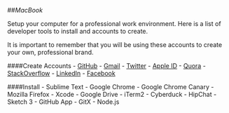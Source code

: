##_MacBook_

Setup your computer for a professional work environment. Here is a list of
 developer tools to install and accounts to create.

It is important to remember that you will be using these accounts to create your own, professional brand.

####Create Accounts
      - [GitHub](https://github.com/)
      - [Gmail](http://mail.google.com/)
      - [Twitter](https://twitter.com/)
      - [Apple ID](https://appleid.apple.com/)
      - [Quora](http://www.quora.com/)
      - [StackOverflow](http://stackoverflow.com/)
      - [LinkedIn](https://ca.linkedin.com/)
      - [Facebook](https://www.facebook.com/)

####Install
      - Sublime Text
      - Google Chrome
      - Google Chrome Canary
      - Mozilla Firefox
      - Xcode
      - Google Drive
      - iTerm2
      - Cyberduck
      - HipChat
      - Sketch 3
      - GitHub App
      - GitX
      - Node.js
